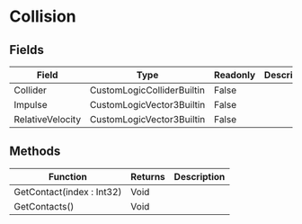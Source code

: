 # Collision
## Fields
|Field|Type|Readonly|Description|
|---|---|---|---|
|Collider|CustomLogicColliderBuiltin|False||
|Impulse|CustomLogicVector3Builtin|False||
|RelativeVelocity|CustomLogicVector3Builtin|False||
## Methods
|Function|Returns|Description|
|---|---|---|
|GetContact(index : Int32)|Void||
|GetContacts()|Void||
